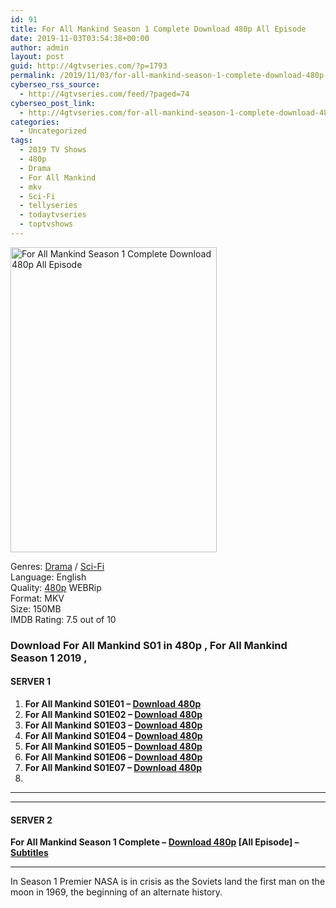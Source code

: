 ```yaml
---
id: 91
title: For All Mankind Season 1 Complete Download 480p All Episode
date: 2019-11-03T03:54:38+00:00
author: admin
layout: post
guid: http://4gtvseries.com/?p=1793
permalink: /2019/11/03/for-all-mankind-season-1-complete-download-480p-all-episode/
cyberseo_rss_source:
  - http://4gtvseries.com/feed/?paged=74
cyberseo_post_link:
  - http://4gtvseries.com/for-all-mankind-season-1-complete-download-480p-all-episode/
categories:
  - Uncategorized
tags:
  - 2019 TV Shows
  - 480p
  - Drama
  - For All Mankind
  - mkv
  - Sci-Fi
  - tellyseries
  - todaytvseries
  - toptvshows
---
```

<img loading="lazy" class="aligncenter" src="https://2.bp.blogspot.com/-Y5QwtOYs8FM/Xb5DnISFrOI/AAAAAAAAAHg/2QjPsdE_GzkZ_QDUQGPg2quuAdgpbiIdQCK4BGAYYCw/s1600/For%2BAll%2BMankind%2BSeason%2B1.jpg" alt="For All Mankind Season 1 Complete Download 480p All Episode" width="330" height="488" />

Genres:&nbsp;<a href="http://4gtvseries.com/tag/drama/" data-wpel-link="internal">Drama</a> / <a href="http://4gtvseries.com/tag/sci-fi/" data-wpel-link="internal">Sci-Fi</a>  
Language: English  
Quality:&nbsp;<a href="http://4gtvseries.com/tag/480p/" data-wpel-link="internal">480p</a> WEBRip  
Format: MKV  
Size: 150MB  
IMDB Rating: 7.5 out of 10

### **Download For All Mankind S01 in 480p , For All Mankind Season 1 2019 ,&nbsp;**

#### <span><strong>SERVER 1</strong></span>

  1. **For All Mankind S01E01 – <a href="http://slink.dl480p.xyz/QApUj3q" data-wpel-link="external" target="_blank" rel="nofollow external noopener noreferrer" class="wpel-icon-left"><i class="wpel-icon fa fa-download" aria-hidden="true"></i>Download 480p</a>**
  2. **For All Mankind S01E02 – <a href="http://slink.dl480p.xyz/cZUv" data-wpel-link="external" target="_blank" rel="nofollow external noopener noreferrer" class="wpel-icon-left"><i class="wpel-icon fa fa-download" aria-hidden="true"></i>Download 480p</a>**
  3. **For All Mankind S01E03 – <a href="http://slink.dl480p.xyz/zdV7UtIH" data-wpel-link="external" target="_blank" rel="nofollow external noopener noreferrer" class="wpel-icon-left"><i class="wpel-icon fa fa-download" aria-hidden="true"></i>Download 480p</a>**
  4. **For All Mankind S01E04 – <a href="http://slink.dl480p.xyz/I5oI" data-wpel-link="external" target="_blank" rel="nofollow external noopener noreferrer" class="wpel-icon-left"><i class="wpel-icon fa fa-download" aria-hidden="true"></i>Download 480p</a>**
  5. **For All Mankind S01E05 – <a href="http://slink.dl480p.xyz/7M0bQU6" data-wpel-link="external" target="_blank" rel="nofollow external noopener noreferrer" class="wpel-icon-left"><i class="wpel-icon fa fa-download" aria-hidden="true"></i>Download 480p</a>**
  6. **For All Mankind S01E06 – <a href="http://slink.dl480p.xyz/8yrgZMNc" data-wpel-link="external" target="_blank" rel="nofollow external noopener noreferrer" class="wpel-icon-left"><i class="wpel-icon fa fa-download" aria-hidden="true"></i>Download 480p</a>**
  7. **For All Mankind S01E07 – <a href="http://slink.dl480p.xyz/niODD" data-wpel-link="external" target="_blank" rel="nofollow external noopener noreferrer" class="wpel-icon-left"><i class="wpel-icon fa fa-download" aria-hidden="true"></i>Download 480p</a>**
  8. 

* * *

* * *

#### <span><strong>SERVER 2</strong></span>

**For All Mankind Season 1 Complete – <a href="http://dl480p.xyz/1611/" data-wpel-link="external" target="_blank" rel="nofollow external noopener noreferrer" class="wpel-icon-left"><i class="wpel-icon fa fa-download" aria-hidden="true"></i>Download 480p</a> [All Episode] – <a href="https://subscene.com/subtitles/for-all-mankind-first-season" data-wpel-link="external" target="_blank" rel="nofollow external noopener noreferrer" class="wpel-icon-left"><i class="wpel-icon fa fa-download" aria-hidden="true"></i>Subtitles</a>**

* * *

In Season 1 Premier NASA is in crisis as the Soviets land the first man on the moon in 1969, the beginning of an alternate history.

<div align="center">
</div>